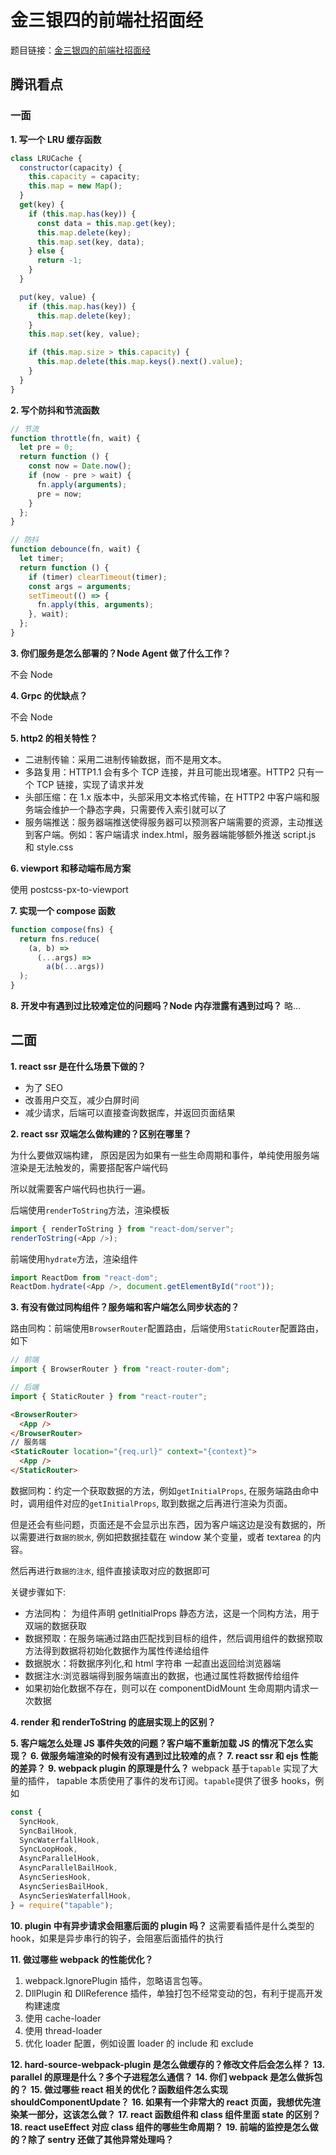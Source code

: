 # 金三银四的前端社招面经

题目链接：[金三银四的前端社招面经](https://juejin.cn/post/6939774328858738696)

## 腾讯看点

### 一面

**1. 写一个 LRU 缓存函数**

```js
class LRUCache {
  constructor(capacity) {
    this.capacity = capacity;
    this.map = new Map();
  }
  get(key) {
    if (this.map.has(key)) {
      const data = this.map.get(key);
      this.map.delete(key);
      this.map.set(key, data);
    } else {
      return -1;
    }
  }

  put(key, value) {
    if (this.map.has(key)) {
      this.map.delete(key);
    }
    this.map.set(key, value);

    if (this.map.size > this.capacity) {
      this.map.delete(this.map.keys().next().value);
    }
  }
}
```

**2. 写个防抖和节流函数**

```js
// 节流
function throttle(fn, wait) {
  let pre = 0;
  return function () {
    const now = Date.now();
    if (now - pre > wait) {
      fn.apply(arguments);
      pre = now;
    }
  };
}

// 防抖
function debounce(fn, wait) {
  let timer;
  return function () {
    if (timer) clearTimeout(timer);
    const args = arguments;
    setTimeout(() => {
      fn.apply(this, arguments);
    }, wait);
  };
}
```

**3. 你们服务是怎么部署的？Node Agent 做了什么工作？**

不会 Node

**4. Grpc 的优缺点？**

不会 Node

**5. http2 的相关特性？**

- 二进制传输：采用二进制传输数据，而不是用文本。
- 多路复用：HTTP1.1 会有多个 TCP 连接，并且可能出现堵塞。HTTP2 只有一个 TCP 链接，实现了请求并发
- 头部压缩：在 1.x 版本中，头部采用文本格式传输，在 HTTP2 中客户端和服务端会维护一个静态字典，只需要传入索引就可以了
- 服务端推送：服务器端推送使得服务器可以预测客户端需要的资源，主动推送到客户端。例如：客户端请求 index.html，服务器端能够额外推送 script.js 和 style.css

**6. viewport 和移动端布局方案**

使用 postcss-px-to-viewport

**7. 实现一个 compose 函数**

```js
function compose(fns) {
  return fns.reduce(
    (a, b) =>
      (...args) =>
        a(b(...args))
  );
}
```

**8. 开发中有遇到过比较难定位的问题吗？Node 内存泄露有遇到过吗？**
略...

## 二面

**1. react ssr 是在什么场景下做的？**

- 为了 SEO
- 改善用户交互，减少白屏时间
- 减少请求，后端可以直接查询数据库，并返回页面结果

**2. react ssr 双端怎么做构建的？区别在哪里？**

为什么要做双端构建， 原因是因为如果有一些生命周期和事件，单纯使用服务端渲染是无法触发的，需要搭配客户端代码

所以就需要客户端代码也执行一遍。

后端使用`renderToString`方法，渲染模板

```js
import { renderToString } from "react-dom/server";
renderToString(<App />);
```

前端使用`hydrate`方法，渲染组件

```js
import ReactDom from "react-dom";
ReactDom.hydrate(<App />, document.getElementById("root"));
```

**3. 有没有做过同构组件？服务端和客户端怎么同步状态的？**

路由同构：前端使用`BrowserRouter`配置路由，后端使用`StaticRouter`配置路由，如下

```js
// 前端
import { BrowserRouter } from "react-router-dom";

// 后端
import { StaticRouter } from "react-router";
```

```html
<BrowserRouter>
  <App />
</BrowserRouter>
// 服务端
<StaticRouter location="{req.url}" context="{context}">
  <App />
</StaticRouter>
```

数据同构：约定一个获取数据的方法，例如`getInitialProps`, 在服务端路由命中时，调用组件对应的`getInitialProps`, 取到数据之后再进行渲染为页面。

但是还会有些问题，页面还是不会显示出东西，因为客户端这边是没有数据的，所以需要进行`数据的脱水`, 例如把数据挂载在 window 某个变量，或者 textarea 的内容。

然后再进行`数据的注水`, 组件直接读取对应的数据即可

关键步骤如下:

- 方法同构： 为组件声明 getInitialProps 静态方法，这是一个同构方法，用于双端的数据获取
- 数据预取：在服务端通过路由匹配找到目标的组件，然后调用组件的数据预取方法得到数据将初始化数据作为属性传递给组件
- 数据脱水：将数据序列化,和 html 字符串 一起直出返回给浏览器端
- 数据注水:浏览器端得到服务端直出的数据，也通过属性将数据传给组件
- 如果初始化数据不存在，则可以在 componentDidMount 生命周期内请求一次数据

**4. render 和 renderToString 的底层实现上的区别？**

**5. 客户端怎么处理 JS 事件失效的问题？客户端不重新加载 JS 的情况下怎么实现？**
**6. 做服务端渲染的时候有没有遇到过比较难的点？**
**7. react ssr 和 ejs 性能的差异？**
**9. webpack plugin 的原理是什么？**
webpack 基于`tapable` 实现了大量的插件， tapable 本质使用了事件的发布订阅。`tapable`提供了很多 hooks，例如

```js
const {
  SyncHook,
  SyncBailHook,
  SyncWaterfallHook,
  SyncLoopHook,
  AsyncParallelHook,
  AsyncParallelBailHook,
  AsyncSeriesHook,
  AsyncSeriesBailHook,
  AsyncSeriesWaterfallHook,
} = require("tapable");
```

**10. plugin 中有异步请求会阻塞后面的 plugin 吗？**
这需要看插件是什么类型的 hook，如果是异步串行的钩子，会阻塞后面插件的执行

**11. 做过哪些 webpack 的性能优化？**

1. webpack.IgnorePlugin 插件，忽略语言包等。
2. DllPlugin 和 DllReference 插件，单独打包不经常变动的包，有利于提高开发构建速度
3. 使用 cache-loader
4. 使用 thread-loader
5. 优化 loader 配置，例如设置 loader 的 include 和 exclude

**12. hard-source-webpack-plugin 是怎么做缓存的？修改文件后会怎么样？**
**13. parallel 的原理是什么？多个子进程怎么通信？**
**14. 你们 webpack 是怎么做拆包的？**
**15. 做过哪些 react 相关的优化？函数组件怎么实现 shouldComponentUpdate？**
**16. 如果有一个非常大的 react 页面，我想优先渲染某一部分，这该怎么做？**
**17. react 函数组件和 class 组件里面 state 的区别？**
**18. react useEffect 对应 class 组件的哪些生命周期？**
**19. 前端的监控是怎么做的？除了 sentry 还做了其他异常处理吗？**
